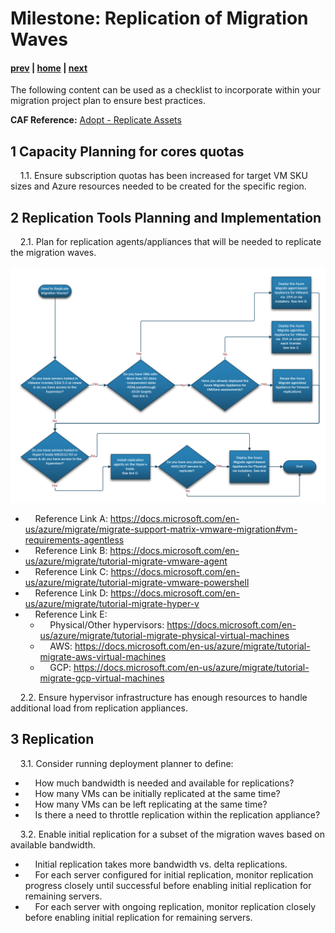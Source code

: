 # Milestone: Replication of Migration Waves

#### [prev](./landingzone.md) | [home](./welcome.md)  | [next](./testing.md)

The following content can be used as a checklist to incorporate within your migration project plan to ensure best practices.

**CAF Reference:** [Adopt - Replicate Assets](https://docs.microsoft.com/en-us/azure/cloud-adoption-framework/migrate/migration-considerations/migrate/replicate)

## **1 Capacity Planning for cores quotas** 

&nbsp;&nbsp;&nbsp;&nbsp;1.1\. Ensure subscription quotas has been increased for target VM SKU sizes and Azure resources needed to be created for the specific region.

## **2 Replication Tools Planning and Implementation** 
&nbsp;&nbsp;&nbsp;&nbsp;2.1\.  Plan for replication agents/appliances that will be needed to replicate the migration waves. 

![Concept Diagram](https://github.com/Azure/fta-liftandshift-dcmigration/blob/main/png/replication-workflow.PNG)

- &nbsp;&nbsp;&nbsp;&nbsp;Reference Link A: https://docs.microsoft.com/en-us/azure/migrate/migrate-support-matrix-vmware-migration#vm-requirements-agentless
- &nbsp;&nbsp;&nbsp;&nbsp;Reference Link B: https://docs.microsoft.com/en-us/azure/migrate/tutorial-migrate-vmware-agent
- &nbsp;&nbsp;&nbsp;&nbsp;Reference Link C: https://docs.microsoft.com/en-us/azure/migrate/tutorial-migrate-vmware-powershell
- &nbsp;&nbsp;&nbsp;&nbsp;Reference Link D: https://docs.microsoft.com/en-us/azure/migrate/tutorial-migrate-hyper-v
- &nbsp;&nbsp;&nbsp;&nbsp;Reference Link E: 
    - &nbsp;&nbsp;&nbsp;&nbsp;Physical/Other hypervisors: https://docs.microsoft.com/en-us/azure/migrate/tutorial-migrate-physical-virtual-machines
    - &nbsp;&nbsp;&nbsp;&nbsp;AWS: https://docs.microsoft.com/en-us/azure/migrate/tutorial-migrate-aws-virtual-machines
    - &nbsp;&nbsp;&nbsp;&nbsp;GCP: https://docs.microsoft.com/en-us/azure/migrate/tutorial-migrate-gcp-virtual-machines

&nbsp;&nbsp;&nbsp;&nbsp;2.2\. Ensure hypervisor infrastructure has enough resources to handle additional load from replication appliances.

## **3 Replication** 

&nbsp;&nbsp;&nbsp;&nbsp;3.1\. Consider running deployment planner to define:

- &nbsp;&nbsp;&nbsp;&nbsp;How much bandwidth is needed and available for replications?
- &nbsp;&nbsp;&nbsp;&nbsp;How many VMs can be initially replicated at the same time?
- &nbsp;&nbsp;&nbsp;&nbsp;How many VMs can be left replicating at the same time?
- &nbsp;&nbsp;&nbsp;&nbsp;Is there a need to throttle replication within the replication appliance?

&nbsp;&nbsp;&nbsp;&nbsp;3.2\. Enable initial replication for a subset of the migration waves based on available bandwidth.
- &nbsp;&nbsp;&nbsp;&nbsp;Initial replication takes more bandwidth vs. delta replications.
- &nbsp;&nbsp;&nbsp;&nbsp;For each server configured for initial replication, monitor replication progress closely until successful before enabling initial replication for remaining servers.
- &nbsp;&nbsp;&nbsp;&nbsp;For each server with ongoing replication, monitor replication closely before enabling initial replication for remaining servers.
